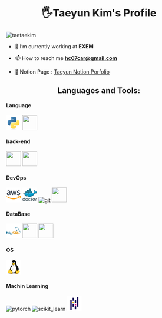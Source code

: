 <h1 align="center">🖐Taeyun Kim's Profile</h1>
<h3 align="center"></h3>

<p align="left"> <img src="https://komarev.com/ghpvc/?username=taetaekim&label=Profile%20views&color=0e75b6&style=flat" alt="taetaekim" /> </p>

<!-- - 🔭 I’m currently working on : Cooling system -->

- 🌱 I’m currently working at **EXEM**

- 📫 How to reach me **hc07car@gmail.com**

- 📄 Notion Page : <a href='#'>Taeyun Notion Porfolio</a>

<!-- <p align="left"> <a href="https://github.com/ryo-ma/github-profile-trophy"><img src="https://github-profile-trophy.vercel.app/?username=taetaekim" alt="taetaekim" /></a> </p> -->
<h2 align="center">Languages and Tools:</h2>
<p align="center">
    <h4>Language</h4>
    <p>
    <img src="https://raw.githubusercontent.com/devicons/devicon/master/icons/python/python-original.svg" alt="python" width="40" height="40"/>
    <img src="https://cdn.jsdelivr.net/gh/devicons/devicon/icons/java/java-original-wordmark.svg" width="40" height="40"/>
    </p>
    <h4>back-end</h4>
    <p>
    <img src="https://cdn.jsdelivr.net/gh/devicons/devicon/icons/fastapi/fastapi-original-wordmark.svg" width="40" height="40"/>
<!--     <img src="https://www.vectorlogo.zone/logos/pocoo_flask/pocoo_flask-icon.svg" alt="flask" width="40" height="40"/> -->
    <img src="https://cdn.jsdelivr.net/gh/devicons/devicon/icons/spring/spring-original.svg" width="40" height="40"/>          
    </p>
    <h4>DevOps</h4>
    <p>
    <img src="https://raw.githubusercontent.com/devicons/devicon/master/icons/amazonwebservices/amazonwebservices-original-wordmark.svg" alt="aws" width="40" height="40"/>
    <img src="https://raw.githubusercontent.com/devicons/devicon/master/icons/docker/docker-original-wordmark.svg" alt="docker" width="40" height="40"/>
    <img src="https://www.vectorlogo.zone/logos/git-scm/git-scm-icon.svg" alt="git" width="40" height="40"/>
    <img src="https://cdn.jsdelivr.net/gh/devicons/devicon/icons/github/github-original-wordmark.svg" width='40' height='40'/>
    </p>
    <h4>DataBase</h4>
    <p>
    <img src="https://raw.githubusercontent.com/devicons/devicon/master/icons/mysql/mysql-original-wordmark.svg" alt="mysql" width="40" height="40"/>
    <img src="https://cdn.jsdelivr.net/gh/devicons/devicon/icons/mongodb/mongodb-original-wordmark.svg" width="40" height="40"/>
    <img src="https://cdn.jsdelivr.net/gh/devicons/devicon/icons/postgresql/postgresql-original.svg" width="40" height="40"/>
    </p>
    <h4>OS</h4>
    <img src="https://raw.githubusercontent.com/devicons/devicon/master/icons/linux/linux-original.svg" alt="linux" width="40" height="40"/>
    <h4>Machin Learning</h4>
    <p>
    <img src="https://www.vectorlogo.zone/logos/pytorch/pytorch-icon.svg" alt="pytorch" width="40" height="40"/>
    <img src="https://upload.wikimedia.org/wikipedia/commons/0/05/Scikit_learn_logo_small.svg" alt="scikit_learn" width="40" height="40"/>
    <img src="https://raw.githubusercontent.com/devicons/devicon/2ae2a900d2f041da66e950e4d48052658d850630/icons/pandas/pandas-original.svg" alt="pandas" width="40" height="40"/>
    </p>
<!--     <h4>Front-end</h4>
    <p>
    <img src="https://raw.githubusercontent.com/devicons/devicon/master/icons/css3/css3-original-wordmark.svg" alt="css3" width="40" height="40"/>
    <img src="https://raw.githubusercontent.com/devicons/devicon/master/icons/html5/html5-original-wordmark.svg" alt="html5" width="40" height="40"/>
    <img src="https://raw.githubusercontent.com/devicons/devicon/master/icons/javascript/javascript-original.svg" alt="javascript" width="40" height="40"/>   
    <img src="https://cdn.jsdelivr.net/gh/devicons/devicon/icons/bootstrap/bootstrap-plain-wordmark.svg"  alt="bootstrap" width="40" height="40"/>
    </p> -->
<!--     <h4>Tools</h4>
    <p>
    <img src="https://cdn.jsdelivr.net/gh/devicons/devicon/icons/slack/slack-original.svg" width="40" height="40" />
    <img src="https://cdn.jsdelivr.net/gh/devicons/devicon/icons/intellij/intellij-original.svg"  width="40" height="40" />
    <img src="https://cdn.jsdelivr.net/gh/devicons/devicon/icons/vim/vim-original.svg" width="40" height="40" />
    <img src="https://cdn.jsdelivr.net/gh/devicons/devicon/icons/vscode/vscode-original.svg" width="40" height="40" />
    </p>       -->
</p>
<!-- <h2 align="center">Git's Stats</h2>
<p>
    <p>
        <img align="center" src="https://github-readme-stats.vercel.app/api/top-langs?username=taetaekim&show_icons=true&theme=merko&locale=en&layout=compact" alt="taetaekim" />
    </p>
    <p>&nbsp;<img align="center" src="https://github-readme-stats.vercel.app/api?username=taetaekim&show_icons=true&theme=dracula&locale=en" alt="taetaekim" /></p>
</p> -->
